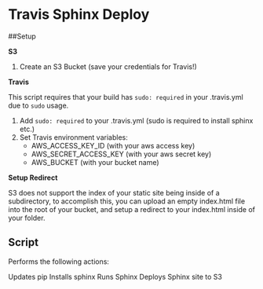 # Travis Sphinx Deploy

##Setup

**S3**

1. Create an S3 Bucket (save your credentials for Travis!)

**Travis**

This script requires that your build has `sudo: required` in your .travis.yml due
to `sudo` usage.

1. Add `sudo: required` to your .travis.yml (sudo is required to install sphinx etc.)
2. Set Travis environment variables: 
    * AWS_ACCESS_KEY_ID (with your aws access key)
    * AWS_SECRET_ACCESS_KEY (with your aws secret key)
    * AWS_BUCKET (with your bucket name)

**Setup Redirect**

S3 does not support the index of your static site being inside of a subdirectory, to accomplish this, you can upload
an empty index.html file into the root of your bucket, and setup a redirect to your index.html inside of your folder.

## Script

Performs the following actions:

Updates pip
Installs sphinx
Runs Sphinx
Deploys Sphinx site to S3